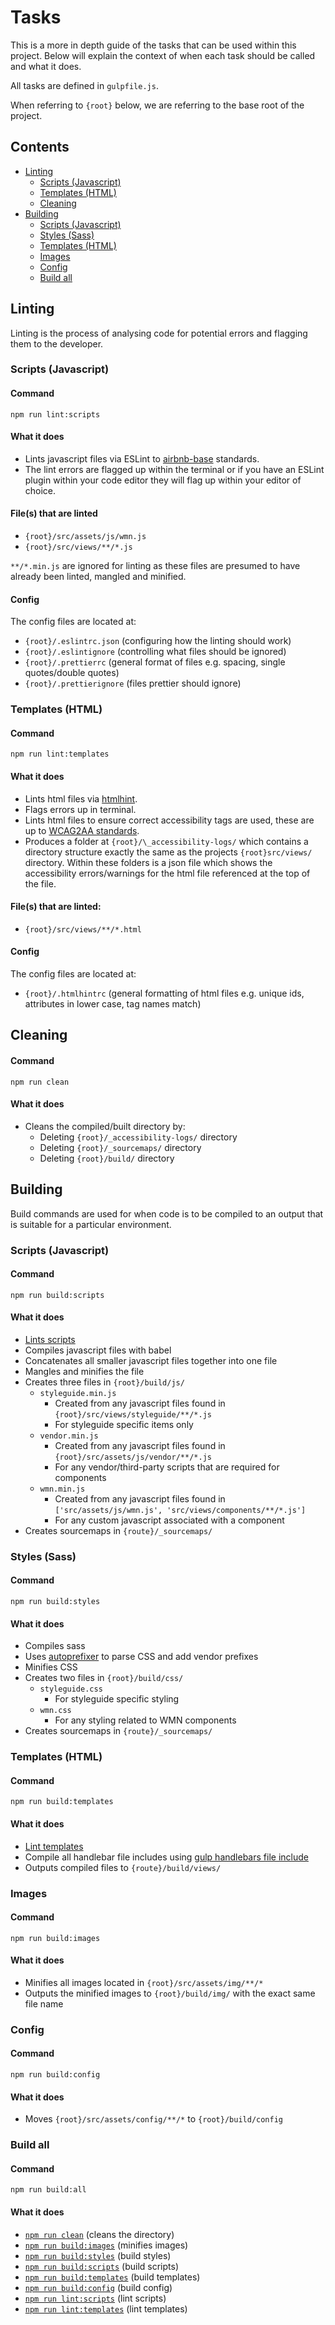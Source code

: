 # Tasks

This is a more in depth guide of the tasks that can be used within this project. Below will explain the context of when each task should be called and what it does.

All tasks are defined in `gulpfile.js`.

When referring to `{root}` below, we are referring to the base root of the project.

## Contents

-   [Linting](#markdown-header-linting)
    -   [Scripts (Javascript)](#markdown-header-scripts-javascript)
    -   [Templates (HTML)](#markdown-header-templates-html)
    -   [Cleaning](#markdown-header-clean)
-   [Building](#markdown-header-building)
    -   [Scripts (Javascript)](#markdown-header-scripts-javascript_1)
    -   [Styles (Sass)](#markdown-header-styles-sass)
    -   [Templates (HTML)](#markdown-header-templates-html_1)
    -   [Images](#markdown-header-images)
    -   [Config](#markdown-header-config_2)
    -   [Build all](#markdown-header-build-all)

## Linting

Linting is the process of analysing code for potential errors and flagging them to the developer.

### Scripts (Javascript)

#### Command

`npm run lint:scripts`

#### What it does

-   Lints javascript files via ESLint to [airbnb-base](https://github.com/airbnb/javascript/tree/master/packages/eslint-config-airbnb-base) standards.
-   The lint errors are flagged up within the terminal or if you have an ESLint plugin within your code editor they will flag up within your editor of choice.

#### File(s) that are linted

-   `{root}/src/assets/js/wmn.js`
-   `{root}/src/views/**/*.js`

`**/*.min.js` are ignored for linting as these files are presumed to have already been linted, mangled and minified.

#### Config

The config files are located at:

-   `{root}/.eslintrc.json` (configuring how the linting should work)
-   `{root}/.eslintignore` (controlling what files should be ignored)
-   `{root}/.prettierrc` (general format of files e.g. spacing, single quotes/double quotes)
-   `{root}/.prettierignore` (files prettier should ignore)

### Templates (HTML)

#### Command

`npm run lint:templates`

#### What it does

-   Lints html files via [htmlhint](https://www.npmjs.com/package/gulp-htmlhint).
-   Flags errors up in terminal.
-   Lints html files to ensure correct accessibility tags are used, these are up to [WCAG2AA standards](https://www.w3.org/WAI/GL/WCAG20/).
-   Produces a folder at `{root}/\_accessibility-logs/` which contains a directory structure exactly the same as the projects `{root}src/views/` directory. Within these folders is a json file which shows the accessibility errors/warnings for the html file referenced at the top of the file.

#### File(s) that are linted:

-   `{root}/src/views/**/*.html`

#### Config

The config files are located at:

-   `{root}/.htmlhintrc` (general formatting of html files e.g. unique ids, attributes in lower case, tag names match)

## Cleaning

#### Command

`npm run clean`

#### What it does

-   Cleans the compiled/built directory by:
    -   Deleting `{root}/_accessibility-logs/` directory
    -   Deleting `{root}/_sourcemaps/` directory
    -   Deleting `{root}/build/` directory

## Building

Build commands are used for when code is to be compiled to an output that is suitable for a particular environment.

### Scripts (Javascript)

#### Command

`npm run build:scripts`

#### What it does

-   [Lints scripts](#markdown-header-scripts-javascript)
-   Compiles javascript files with babel
-   Concatenates all smaller javascript files together into one file
-   Mangles and minifies the file
-   Creates three files in `{root}/build/js/`
    -   `styleguide.min.js`
        -   Created from any javascript files found in `{root}/src/views/styleguide/**/*.js`
        -   For styleguide specific items only
    -   `vendor.min.js`
        -   Created from any javascript files found in `{root}/src/assets/js/vendor/**/*.js`
        -   For any vendor/third-party scripts that are required for components
    -   `wmn.min.js`
        -   Created from any javascript files found in `['src/assets/js/wmn.js', 'src/views/components/**/*.js']`
        -   For any custom javascript associated with a component
-   Creates sourcemaps in `{route}/_sourcemaps/`

### Styles (Sass)

#### Command

`npm run build:styles`

#### What it does

-   Compiles sass
-   Uses [autoprefixer](https://www.npmjs.com/package/gulp-autoprefixer) to parse CSS and add vendor prefixes
-   Minifies CSS
-   Creates two files in `{root}/build/css/`
    -   `styleguide.css`
        -   For styleguide specific styling
    -   `wmn.css`
        -   For any styling related to WMN components
-   Creates sourcemaps in `{route}/_sourcemaps/`

### Templates (HTML)

#### Command

`npm run build:templates`

#### What it does

-   [Lint templates](#markdown-header-templates-html)
-   Compile all handlebar file includes using [gulp handlebars file include](https://www.npmjs.com/package/gulp-handlebars-file-include)
-   Outputs compiled files to `{route}/build/views/`

### Images

#### Command

`npm run build:images`

#### What it does

-   Minifies all images located in `{root}/src/assets/img/**/*`
-   Outputs the minified images to `{root}/build/img/` with the exact same file name

### Config

#### Command

`npm run build:config`

#### What it does

-   Moves `{root}/src/assets/config/**/*` to `{root}/build/config`

### Build all

#### Command

`npm run build:all`

#### What it does

-   [`npm run clean`](#markdown-header-clean) (cleans the directory)
-   [`npm run build:images`](#markdown-header-images) (minifies images)
-   [`npm run build:styles`](#markdown-header-styles-sass) (build styles)
-   [`npm run build:scripts`](#markdown-header-scripts-javascript-1) (build scripts)
-   [`npm run build:templates`](#markdown-header-templates-html-1) (build templates)
-   [`npm run build:config`](#markdown-header-config-2) (build config)
-   [`npm run lint:scripts`](#markdown-header-scripts-javascript) (lint scripts)
-   [`npm run lint:templates`](#markdown-header-templates-html) (lint templates)

